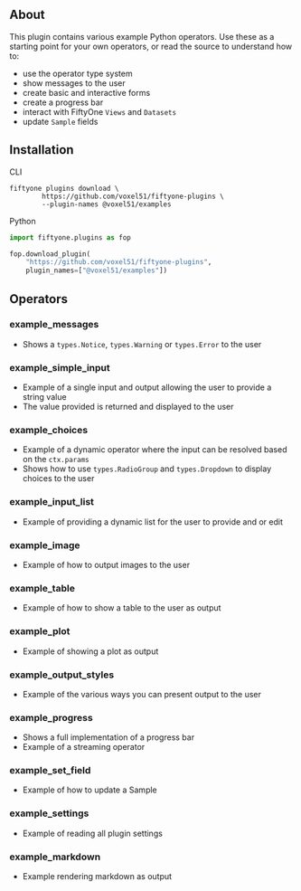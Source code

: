 ## About

This plugin contains various example Python operators. Use these as a starting point for your
own operators, or read the source to understand how to:

- use the operator type system
- show messages to the user
- create basic and interactive forms
- create a progress bar
- interact with FiftyOne `Views` and `Datasets`
- update `Sample` fields

## Installation

CLI

```shell
fiftyone plugins download \
        https://github.com/voxel51/fiftyone-plugins \
        --plugin-names @voxel51/examples
```

Python

```python
import fiftyone.plugins as fop

fop.download_plugin(
    "https://github.com/voxel51/fiftyone-plugins",
    plugin_names=["@voxel51/examples"])
```

## Operators

### example_messages

- Shows a `types.Notice`, `types.Warning` or `types.Error` to the user

### example_simple_input

- Example of a single input and output allowing the user to provide a string value
- The value provided is returned and displayed to the user

### example_choices

- Example of a dynamic operator where the input can be resolved based on the `ctx.params`
- Shows how to use `types.RadioGroup` and `types.Dropdown` to display choices to the user

### example_input_list

- Example of providing a dynamic list for the user to provide and or edit

### example_image

- Example of how to output images to the user

### example_table

- Example of how to show a table to the user as output

### example_plot

- Example of showing a plot as output

### example_output_styles

- Example of the various ways you can present output to the user

### example_progress

- Shows a full implementation of a progress bar
- Example of a streaming operator

### example_set_field

- Example of how to update a Sample

### example_settings

- Example of reading all plugin settings

### example_markdown

- Example rendering markdown as output
